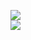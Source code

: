 [![](https://img.shields.io/badge/Made%20With-Github%20Spray-lightgrey.svg?style=for-the-badge&logo=github)](https://github.com/Annihil/github-spray#570)  
[![](https://i.imgur.com/2DrTn0Z.gif)](https://github.com/Annihil/github-spray)